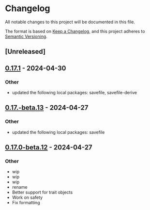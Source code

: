# Changelog
All notable changes to this project will be documented in this file.

The format is based on [Keep a Changelog](https://keepachangelog.com/en/1.0.0/),
and this project adheres to [Semantic Versioning](https://semver.org/spec/v2.0.0.html).

## [Unreleased]

## [0.17.1](https://github.com/avl/savefile/compare/savefile-abi-v0.17.0-beta.13...savefile-abi-v0.17.0-beta.14) - 2024-04-30

### Other
- updated the following local packages: savefile, savefile-derive

## [0.17.-beta.13](https://github.com/avl/savefile/compare/savefile-abi-v0.17.0-beta.12...savefile-abi-v0.17.0-beta.13) - 2024-04-27

### Other
- updated the following local packages: savefile

## [0.17.0-beta.12](https://github.com/avl/savefile/compare/savefile-abi-v0.17.0-beta.11...savefile-abi-v0.17.0-beta.12) - 2024-04-27

### Other
- wip
- wip
- wip
- rename
- Better support for trait objects
- Work on safety
- Fix formatting
